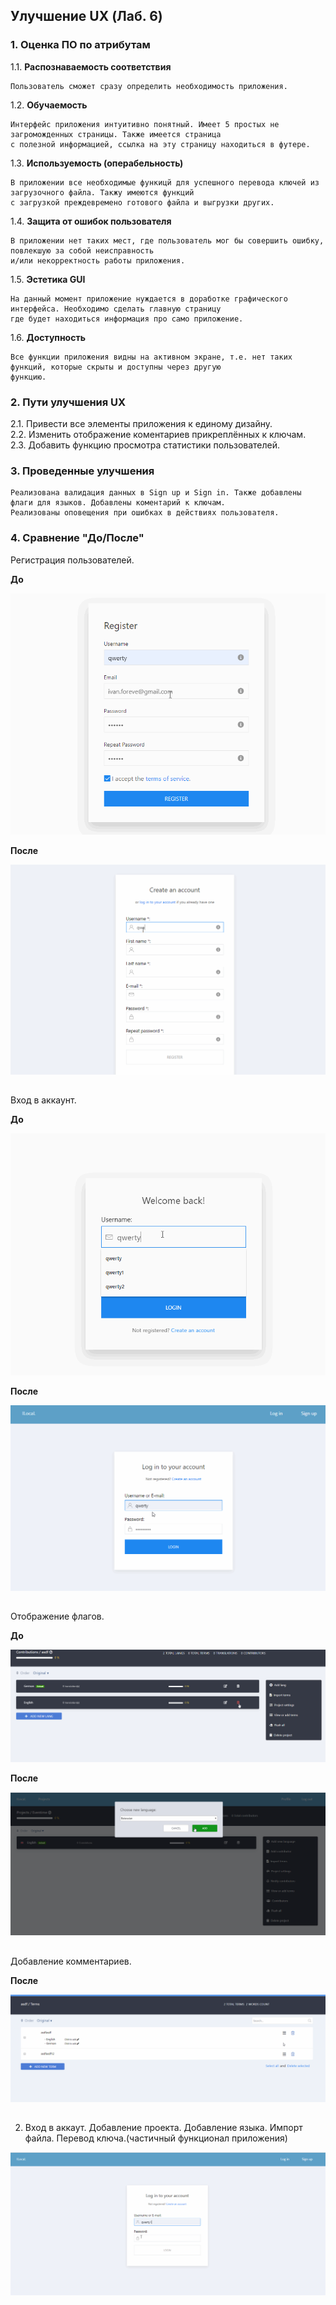 ## Улучшение UX (Лаб. 6)

### 1. Оценка ПО по атрибутам

1.1. **Распознаваемость соответствия**

    Пользователь сможет сразу определить необходимость приложения.
      
1.2. **Обучаемость**

    Интерфейс приложения интуитивно понятный. Имеет 5 простых не загроможденных страницы. Также имеется страница 
    с полезной информацией, ссылка на эту страницу находиться в футере.

1.3. **Используемость (операбельность)**

    В приложении все необходимые функицй для успешного перевода ключей из загрузочного файла. Такжу имеются функций 
    с загрузкой преждевремено готового файла и выгрузки других.

1.4. **Защита от ошибок пользователя**

    В приложении нет таких мест, где пользователь мог бы совершить ошибку, повлекшую за собой неисправность
    и/или некорректность работы приложения.

1.5. **Эстетика GUI**

    На данный момент приложение нуждается в доработке графического интерфейса. Необходимо сделать главную страницу 
    где будет находиться информация про само приложение.

1.6. **Доступность**

    Все функции приложения видны на активном экране, т.е. нет таких функций, которые скрыты и доступны через другую
    функцию. 

### 2. Пути улучшения UX

2.1. Привести все элементы приложения к единому дизайну.    
2.2. Изменить отображение коментариев прикреплённых к ключам.  
2.3. Добавить функцию просмотра статистики пользователей.

### 3. Проведенные улучшения
    Реализована валидация данных в Sign up и Sign in. Также добавлены флаги для языков. Добавлены коментарий к ключам.
    Реализованы оповещения при ошибках в действиях пользователя.
    
### 4. Сравнение "До/После"

  Регистрация пользователей.

**До**

 ![](https://github.com/IvanTaleika/ILocal/blob/chizh/documents/gifs/NotRegistration.gif)
 
  
**После**

 ![](https://github.com/IvanTaleika/ILocal/blob/chizh/documents/gifs/RightRegistration.gif)
 
 ##
 
 Вход в аккаунт.
 
 **До**
 
  ![](https://github.com/IvanTaleika/ILocal/blob/chizh/documents/gifs/NotRightSingIn.gif)
  
   
 **После**
 
  ![](https://github.com/IvanTaleika/ILocal/blob/chizh/documents/gifs/RightSignIn.gif)
  
  ##
 
 Отображение флагов.
  
  **До**
  
   ![](https://github.com/IvanTaleika/ILocal/blob/chizh/documents/gifs/NotAddFlags.gif)
   
    
  **После**
  
   ![](https://github.com/IvanTaleika/ILocal/blob/chizh/documents/gifs/AddFlags.gif)
   
   ##
  Добавление комментариев.
      
     
   **После**
   
   ![](https://github.com/IvanTaleika/ILocal/blob/chizh/documents/gifs/NotAddComments.gif)
    
   ##
 
 
  2. Вход в аккаут. Добавление проекта. Добавление языка. Импорт файла. Перевод ключа.(частичный функционал приложения)
  
 ![](https://github.com/IvanTaleika/ILocal/blob/chizh/documents/gifs/All.gif)
